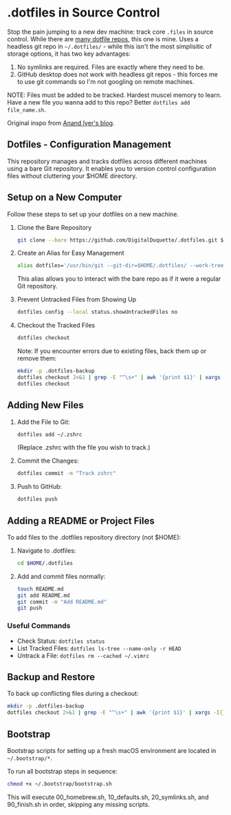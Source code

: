 # .dotfiles in Source Control

Stop the pain jumping to a new dev machine: track core `.files` in source control. While there are [many dotfile repos](https://github.com/webpro/awesome-dotfiles?tab=readme-ov-file), this one is mine. Uses a headless git repo in `~/.dotfiles/` - while this isn't the most simplisitic of storage options, it has two key advantages:

1. No symlinks are required. Files are exactly where they need to be.
2. GitHub desktop does not work with headless git repos - this forces me to use git commands so I'm not googling on remote machines.

NOTE: Files must be added to be tracked. Hardest muscel memory to learn. Have a new file you wanna add to this repo? Better `dotfiles add file_name.sh`.

Original inspo from [Anand Iyer's blog](https://www.anand-iyer.com/blog/2018/a-simpler-way-to-manage-your-dotfiles/).

## Dotfiles - Configuration Management

This repository manages and tracks dotfiles across different machines using a bare Git repository. It enables you to version control configuration files without cluttering your $HOME directory.

## Setup on a New Computer

Follow these steps to set up your dotfiles on a new machine.

1. Clone the Bare Repository

    ```sh
    git clone --bare https://github.com/DigitalDuquette/.dotfiles.git $HOME/.dotfiles
    ```

2. Create an Alias for Easy Management

    ```sh
    alias dotfiles='/usr/bin/git --git-dir=$HOME/.dotfiles/ --work-tree=$HOME'
    ```

    This alias allows you to interact with the bare repo as if it were a regular Git repository.

3. Prevent Untracked Files from Showing Up

    ```sh
    dotfiles config --local status.showUntrackedFiles no
    ```

4. Checkout the Tracked Files

    ```sh
    dotfiles checkout
    ```

    Note: If you encounter errors due to existing files, back them up or remove them:

    ```sh
    mkdir -p .dotfiles-backup
    dotfiles checkout 2>&1 | grep -E "^\s+" | awk '{print $1}' | xargs -I{} mv {} .dotfiles-backup/{}
    dotfiles checkout
    ```

## Adding New Files

1. Add the File to Git:

    ```sh
    dotfiles add ~/.zshrc
    ```

    (Replace .zshrc with the file you wish to track.)

2. Commit the Changes:

    ```sh
    dotfiles commit -m "Track zshrc"
    ```

3. Push to GitHub:

    ```sh
    dotfiles push
    ```

## Adding a README or Project Files

To add files to the .dotfiles repository directory (not $HOME):

1. Navigate to .dotfiles:

    ```sh
    cd $HOME/.dotfiles
    ```

2. Add and commit files normally:

    ```sh
    touch README.md
    git add README.md
    git commit -m "Add README.md"
    git push
    ```

### Useful Commands

* Check Status: `dotfiles status`
* List Tracked Files: `dotfiles ls-tree --name-only -r HEAD`
* Untrack a File: `dotfiles rm --cached ~/.vimrc`

## Backup and Restore

To back up conflicting files during a checkout:

```sh
mkdir -p .dotfiles-backup
dotfiles checkout 2>&1 | grep -E "^\s+" | awk '{print $1}' | xargs -I{} mv {} .dotfiles-backup/{}
```

## Bootstrap

Bootstrap scripts for setting up a fresh macOS environment are located in `~/.bootstrap/*`.

To run all bootstrap steps in sequence:

```sh
chmod +x ~/.bootstrap/bootstrap.sh
```

This will execute 00_homebrew.sh, 10_defaults.sh, 20_symlinks.sh, and 90_finish.sh in order, skipping any missing scripts.
